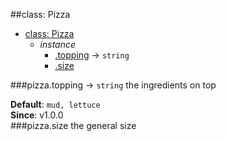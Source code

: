 <a name="Pizza"></a>
##class: Pizza

* [class: Pizza](#Pizza)
  * _instance_
    * [.topping](#Pizza#topping) → <code>string</code>
    * [.size](#Pizza#size)

<a name="Pizza#topping"></a>
###pizza.topping → <code>string</code>
the ingredients on top

**Default**: `mud, lettuce`  
**Since**: v1.0.0  
<a name="Pizza#size"></a>
###pizza.size
the general size

